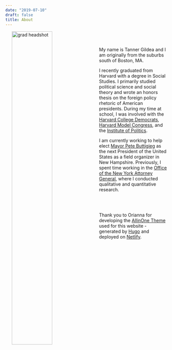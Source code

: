 ```yaml
---
date: "2019-07-10"
draft: false
title: About
---
```


<img style="float: left; margin-right:20px" src="/about/_index_files/img_2991.jpeg" alt="grad headshot" width="50%" hspace="20"/>

<br/><br/>

My name is Tanner Gildea and I am originally from the suburbs south of Boston, MA.

I recently graduated from Harvard with a degree in Social Studies. I primarily studied political science and social theory and wrote an honors thesis on the foreign policy rhetoric of American presidents. During my time at school, I was involved with the [Harvard College Democrats](http://harvarddems.org), [Harvard Model Congress](https://www.harvardmodelcongress.org), and the [Institute of Politics](https://iop.harvard.edu).

I am currently working to help elect [Mayor Pete Buttigieg](www.peteforamerica.com) as the next President of the United States as a field organizer in New Hampshire. Previously, I spent time working in the [Office of the New York Attorney General](https://ag.ny.gov), where I conducted qualitative and quantitative research.

<br/><br/>

[](/about/_index_files/Tanner_Gildea_Resume_noGPA.pdf)

Thank you to Orianna for developing the [AllinOne Theme](https://github.com/orianna-zzo/AllinOne)  used for this website - generated by [Hugo](http://gohugo.io) and deployed on [Netlify](https://www.netlify.com). 



